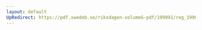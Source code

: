 ```yaml
---
layout: default
UpRedirect: https://pdf.swedeb.se/riksdagen-volumeG-pdf/199091/reg_199091/reg_199091_0676.pdf
---
```

